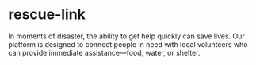 # rescue-link
In moments of disaster, the ability to get help quickly can save lives. Our platform is designed to connect people in need with local volunteers who can provide immediate assistance—food, water, or shelter.
